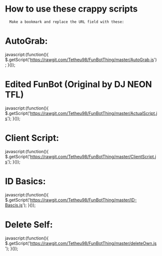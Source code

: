 How to use these crappy scripts
=======

      Make a bookmark and replace the URL field with these:


  AutoGrab:
==
 javascript:(function(){
 	$.getScript('https://rawgit.com/Tetheu98/FunBotThing/master/AutoGrab.js');
 }());

  Edited FunBot (Original by DJ NEON TFL)
==
 javascript:(function(){
   $.getScript('https://rawgit.com/Tetheu98/FunBotThing/master/ActualScript.js');
 }());

  Client Script:
==
 javascript:(function(){
   $.getScript('https://rawgit.com/Tetheu98/FunBotThing/master/ClientScript.js');
 }());

  ID Basics:
==
 javascript:(function(){
   $.getScript('https://rawgit.com/Tetheu98/FunBotThing/master/ID-Bascis.js');
 }());

  Delete Self:
==
 javascript:(function(){
   $.getScript('https://rawgit.com/Tetheu98/FunBotThing/master/deleteOwn.js');
 }());
